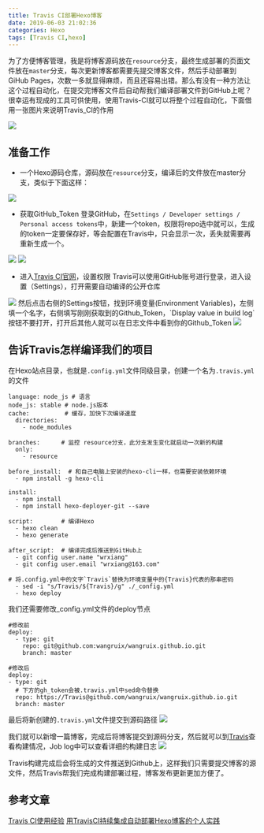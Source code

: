 ```yaml
---
title: Travis CI部署Hexo博客
date: 2019-06-03 21:02:36
categories: Hexo
tags: [Travis CI,hexo]
---
```

为了方便博客管理，我是将博客源码放在`resource`分支，最终生成部署的页面文件放在`master`分支，每次更新博客都需要先提交博客文件，然后手动部署到GiHub Pages，次数一多就显得麻烦，而且还容易出错。那么有没有一种方法让这个过程自动化，在提交完博客文件后自动帮我们编译部署文件到GitHub上呢？很幸运有现成的工具可供使用，使用Travis-CI就可以将整个过程自动化，下面借用一张图片来说明Travis_CI的作用

<img src="https://i.loli.net/2019/06/03/5cf52f17dff4a40269.png"/>

<!--more-->

## 准备工作
* 一个Hexo源码仓库，源码放在`resource`分支，编译后的文件放在master分支，类似于下面这样：
<img src="https://i.loli.net/2019/06/03/5cf5210ccb58054595.png" />

* 获取GitHub_Token
登录GitHub，在`Settings / Developer settings / Personal access tokens`中，新建一个token，权限将repo选中就可以，生成的token一定要保存好，等会配置在Travis中，只会显示一次，丢失就需要再重新生成一个。
<img src="https://i.loli.net/2019/06/03/5cf52393ac40687309.png" />
<img src="https://i.loli.net/2019/06/03/5cf5245446d5725695.png" />

* 进入[Travis CI官网](https://travis-ci.org/)，设置权限
Travis可以使用GitHub账号进行登录，进入设置（Settings），打开需要自动编译的公开仓库
<img src="https://i.loli.net/2019/06/03/5cf52592ad01949949.png" />
然后点击右侧的Settings按钮，找到环境变量(Environment Variables)，左侧填一个名字，右侧填写刚刚获取到的Github_Token，`Display value in build log`按钮不要打开，打开后其他人就可以在日志文件中看到你的Github_Token
<img src="https://i.loli.net/2019/06/03/5cf526cad28ae35157.png" />

## 告诉Travis怎样编译我们的项目
在Hexo站点目录，也就是`.config.yml`文件同级目录，创建一个名为`.travis.yml`的文件

```
language: node_js # 语言
node_js: stable # node.js版本
cache:          # 缓存，加快下次编译速度
  directories:
    - node_modules

branches:      # 监控 resource分支，此分支发生变化就启动一次新的构建
  only:
    - resource

before_install:  # 和自己电脑上安装的hexo-cli一样，也需要安装依赖环境
  - npm install -g hexo-cli

install:
  - npm install
  - npm install hexo-deployer-git --save
    
script:        # 编译Hexo
  - hexo clean
  - hexo generate

after_script:  # 编译完成后推送到GitHub上
  - git config user.name "wrxiang"  
  - git config user.email "wrxiang@163.com"
  
# 将.config.yml中的文字`Travis`替换为环境变量中的{Travis}代表的那串密码
  - sed -i "s/Travis/${Travis}/g" ./_config.yml  
  - hexo deploy
```
我们还需要修改_config.yml文件的deploy节点
```
#修改前
deploy:
  - type: git
    repo: git@github.com:wangruix/wangruix.github.io.git
    branch: master
```
```
#修改后
deploy:
- type: git
  # 下方的gh_token会被.travis.yml中sed命令替换
  repo: https://Travis@github.com/wangruix/wangruix.github.io.git
  branch: master
```

最后将新创建的`.travis.yml`文件提交到源码路径
<img src="https://i.loli.net/2019/06/03/5cf529f8763d858926.png" />

我们就可以新增一篇博客，完成后将博客提交到源码分支，然后就可以到[Travis](https://travis-ci.org/)查看构建情况，Job log中可以查看详细的构建日志
<img src="https://i.loli.net/2019/06/03/5cf52b21294dd75749.png" />

Travis构建完成后会将生成的文件推送到Github上，这样我们只需要提交博客的源文件，然后Travis帮我们完成构建部署过程，博客发布更新更加方便了。

## 参考文章 
[Travis CI使用经验](https://segmentfault.com/a/1190000016603414?utm_source=tag-newest)
[用TravisCI持续集成自动部署Hexo博客的个人实践](https://blog.csdn.net/qq_23079443/article/details/79015225)



